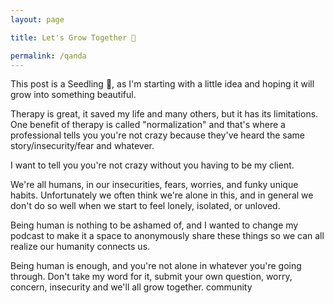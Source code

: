```yaml
---
layout: page

title: Let's Grow Together 🌱

permalink: /qanda
---
```


This post is a Seedling 🌱, as I'm starting with a little idea and hoping it will grow into something beautiful.

Therapy is great, it saved my life and many others, but it has its limitations. One benefit of therapy is called "normalization" and that's where a professional tells you you're not crazy because they've heard the same story/insecurity/fear and whatever.

I want to tell you you're not crazy without you having to be my client. 

We're all humans, in our insecurities, fears, worries, and funky unique habits. Unfortunately we often think we're alone in this, and in general we don't do so well when we start to feel lonely, isolated, or unloved.

Being human is nothing to be ashamed of, and I wanted to change my podcast to make it a space to anonymously share these things so we can all realize our humanity connects us.

Being human is enough, and you're not alone in whatever you're going through. Don't take my word for it, submit your own question, worry, concern, insecurity and we'll all grow together.
<octo-thorpe>community<octo-thorpe>